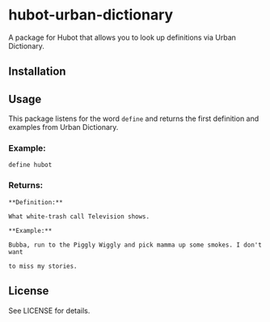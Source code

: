 # hubot-urban-dictionary
A package for Hubot that allows you to look up definitions via Urban Dictionary.

## Installation

## Usage
This package listens for the word `define` and returns the first definition and
examples from Urban Dictionary.

### Example:
`define hubot`

### Returns:
`**Definition:**`

`What white-trash call Television shows.`

`**Example:**`

`Bubba, run to the Piggly Wiggly and pick mamma up some smokes. I don't want`

`to miss my stories.`

## License
See LICENSE for details.
